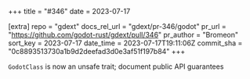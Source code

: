 +++
title = "#346"
date = 2023-07-17

[extra]
repo = "gdext"
docs_rel_url = "gdext/pr-346/godot"
pr_url = "https://github.com/godot-rust/gdext/pull/346"
pr_author = "Bromeon"
sort_key = 2023-07-17
date_time = 2023-07-17T19:11:06Z
commit_sha = "0c8893513730a1b9d2deefad3d0e3af51f197b84"
+++

`GodotClass` is now an unsafe trait; document public API guarantees

